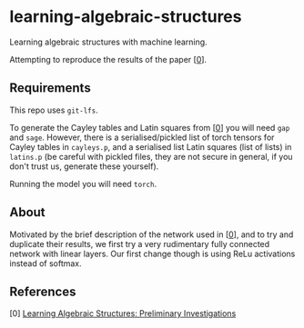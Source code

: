 # learning-algebraic-structures

Learning algebraic structures with machine learning.

Attempting to reproduce the results of the paper [[0](https://arxiv.org/abs/1905.02263)].


## Requirements

This repo uses `git-lfs`.

To generate the Cayley tables and Latin squares from [[0](https://arxiv.org/abs/1905.02263)] you will need `gap` and `sage`.
However, there is a serialised/pickled list of torch tensors for Cayley tables in `cayleys.p`, and a serialised list Latin squares (list of lists) in `latins.p` (be careful with pickled files, they are not secure in general, if you don't trust us, generate these yourself). 

Running the model you will need `torch`. 

## About

Motivated by the brief description of the network used in [[0](https://arxiv.org/abs/1905.02263)], and to try and duplicate their results, we first try a very rudimentary fully connected network with linear layers. Our first change though is using ReLu activations instead of softmax.

## References 

[0] [Learning Algebraic Structures: Preliminary Investigations](https://arxiv.org/abs/1905.02263)